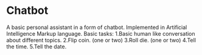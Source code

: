 # Chatbot
A basic personal assistant in a form of chatbot. Implemented in Artificial Intelligence Markup language.
Basic tasks:
  1.Basic human like conversation about different topics.
  2.Flip coin. (one or two)
  3.Roll die. (one or two)
  4.Tell the time.
  5.Tell the date.

